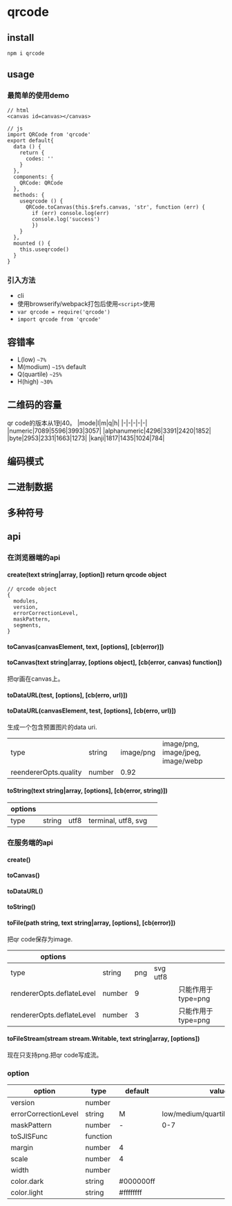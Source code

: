 # qrcode

## install

`npm i qrcode`

## usage

### 最简单的使用demo

```
// html
<canvas id=canvas></canvas>

// js
import QRCode from 'qrcode'
export default{
  data () {
    return {
      codes: ''
    }
  },
  components: {
    QRCode: QRCode
  },
  methods: {
    useqrcode () {
      QRCode.toCanvas(this.$refs.canvas, 'str', function (err) {
        if (err) console.log(err)
        console.log('success')
        })
    }
  },
  mounted () {
    this.useqrcode()
  }
}
```

### 引入方法

- cli
- 使用browserify/webpack打包后使用`<script>`使用
- `var qrcode = require('qrcode')`
- `import qrcode from 'qrcode'`

## 容错率

- L(low)       `~7%`
- M(modium)    `~15%` default
- Q(quartile)  `~25%`
- H(high)      `~30%`

## 二维码的容量
qr code的版本从1到40。
|mode|l|m|q|h|
|-|-|-|-|-|
|numeric|7089|5596|3993|3057|
|alphanumeric|4296|3391|2420|1852|
|byte|2953|2331|1663|1273|
|kanji|1817|1435|1024|784|

## 编码模式
## 二进制数据
## 多种符号
## api

### 在浏览器端的api
#### create(text string|array, [option]) return qrcode object
```
// qrcode object
{
  modules,
  version,
  errorCorrectionLevel,
  maskPattern,
  segments,
}
```
#### toCanvas(canvasElement, text, [options], [cb(error)])
#### toCanvas(text string|array, [options object], [cb(error, canvas) function])
把qr画在canvas上。

#### toDataURL(test, [options], [cb(erro, url)])
#### toDataURL(canvasElement, test, [options], [cb(erro, url)])
生成一个包含预置图片的data uri.

||||||
|-|-|-|-|-|
|type|string|image/png|image/png, image/jpeg, image/webp||
|reendererOpts.quality|number|0.92|||

#### toString(text string|array, [options], [cb(error, string)])

|options|||||
|-|-|-|-|-|
|type|string|utf8|terminal, utf8, svg||

### 在服务端的api
#### create()
#### toCanvas()
#### toDataURL()
#### toString()
#### toFile(path string, text string|array, [options], [cb(error)])
把qr code保存为image.

|options|||||
|-|-|-|-|-|
|type|string|png|svg utf8||
|rendererOpts.deflateLevel|number|9||只能作用于type=png|
|rendererOpts.deflateLevel|number|3||只能作用于type=png|

#### toFileStream(stream stream.Writable, text string|array, [options])
现在只支持png.把qr code写成流。
### option
|option|type|default|value||
|-|-|-|-|-|
|version|number||||
|errorCorrectionLevel|string|M|low/medium/quartile/high/L/M/Q/H||
|maskPattern|number|-|0-7||
|toSJISFunc|function||||
|margin|number|4|||
|scale|number|4|||
|width|number||||
|color.dark|string|#000000ff|||
|color.light|string|#ffffffff|||

